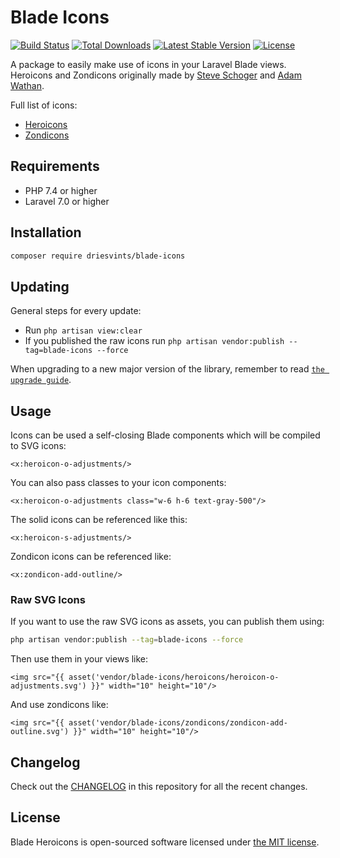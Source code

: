 # Blade Icons

<a href="https://github.com/driesvints/blade-icons/actions"><img src="https://github.com/driesvints/blade-icons/workflows/tests/badge.svg" alt="Build Status"></a>
<a href="https://packagist.org/packages/driesvints/blade-icons"><img src="https://poser.pugx.org/driesvints/blade-icons/d/total.svg" alt="Total Downloads"></a>
<a href="https://packagist.org/packages/driesvints/blade-icons"><img src="https://poser.pugx.org/driesvints/blade-icons/v/stable.svg" alt="Latest Stable Version"></a>
<a href="https://packagist.org/packages/driesvints/blade-icons"><img src="https://poser.pugx.org/driesvints/blade-icons/license.svg" alt="License"></a>

A package to easily make use of icons in your Laravel Blade views. Heroicons and Zondicons originally made by [Steve Schoger](https://twitter.com/steveschoger) and [Adam Wathan](https://twitter.com/adamwathan).

Full list of icons:
- [Heroicons](resources/images/heroicons)
- [Zondicons](resources/images/zondicons)

## Requirements

- PHP 7.4 or higher
- Laravel 7.0 or higher

## Installation

```bash
composer require driesvints/blade-icons
```

## Updating

General steps for every update:

- Run `php artisan view:clear`
- If you published the raw icons run `php artisan vendor:publish --tag=blade-icons --force`

When upgrading to a new major version of the library, remember to read [`the upgrade guide`](UPGRADE.md).

## Usage

Icons can be used a self-closing Blade components which will be compiled to SVG icons:

```blade
<x:heroicon-o-adjustments/>
```

You can also pass classes to your icon components:

```blade
<x:heroicon-o-adjustments class="w-6 h-6 text-gray-500"/>
```

The solid icons can be referenced like this:

```blade
<x:heroicon-s-adjustments/>
```

Zondicon icons can be referenced like:

```blade
<x:zondicon-add-outline/>
```

### Raw SVG Icons

If you want to use the raw SVG icons as assets, you can publish them using:

```bash
php artisan vendor:publish --tag=blade-icons --force
```

Then use them in your views like:

```blade
<img src="{{ asset('vendor/blade-icons/heroicons/heroicon-o-adjustments.svg') }}" width="10" height="10"/>
```

And use zondicons like: 

```blade
<img src="{{ asset('vendor/blade-icons/zondicons/zondicon-add-outline.svg') }}" width="10" height="10"/>
```

## Changelog

Check out the [CHANGELOG](CHANGELOG.md) in this repository for all the recent changes.

## License

Blade Heroicons is open-sourced software licensed under [the MIT license](LICENSE.md).
